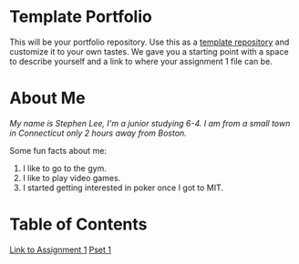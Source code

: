 # Template Portfolio
This will be your portfolio repository. Use this as a [template repository](https://docs.github.com/en/repositories/creating-and-managing-repositories/creating-a-template-repository) and customize it to your own tastes. We gave you a starting point with a space to describe yourself and a link to where your assignment 1 file can be.

# About Me
*My name is Stephen Lee, I'm a junior studying 6-4.
I am from a small town in Connecticut only 2 hours away from Boston.*

Some fun facts about me:
1. I like to go to the gym.
2. I like to play video games.
3. I started getting interested in poker once I got to MIT.

# Table of Contents
[Link to Assignment 1](assignments/assignment1.md)
[Pset 1](assignments/pset1.md)
